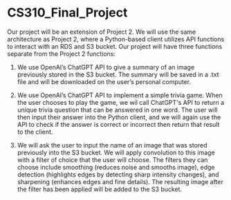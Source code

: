 # CS310_Final_Project

Our project will be an extension of Project 2. We will use the same architecture as Project 2, where a Python-based client utilizes API functions to interact with an RDS and S3 bucket. Our project will have three functions separate from the Project 2 functions:

1. We use OpenAI’s ChatGPT API to give a summary of an image previously stored in the S3 bucket. The summary will be saved in a .txt file and will be downloaded on the user’s personal computer.

2. We use OpenAI’s ChatGPT API to implement a simple trivia game. When the user chooses to play the game, we wil call ChatGPT's API to return a unique trivia question that can be answered in one word. The user will then input their answer into the Python client, and we will again use the API to check if the answer is correct or incorrect then return that result to the client.

3. We will ask the user to input the name of an image that was stored previously into the S3 bucket. We will apply convolution to this image with a filter of choice that the user will choose. The filters they can choose include smoothing (reduces noise and smooths image), edge detection (highlights edges by detecting sharp intensity changes), and sharpening (enhances edges and fine details). The resulting image after the filter has been applied will be added to the S3 bucket.

